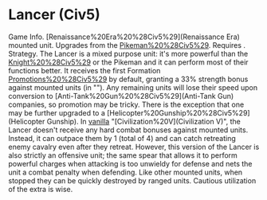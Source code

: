 # Lancer (Civ5)

Game Info.
[Renaissance%20Era%20%28Civ5%29](Renaissance Era) mounted unit. Upgrades from the [Pikeman%20%28Civ5%29](Pikeman). Requires .
Strategy.
The Lancer is a mixed purpose unit: it's more powerful than the [Knight%20%28Civ5%29](Knight) or the Pikeman and it can perform most of their functions better. It receives the first Formation [Promotions%20%28Civ5%29](promotion) by default, granting a 33% strength bonus against mounted units (in "").
Any remaining units will lose their speed upon conversion to [Anti-Tank%20Gun%20%28Civ5%29](Anti-Tank Gun) companies, so promotion may be tricky. There is the exception that one may be further upgraded to a [Helicopter%20Gunship%20%28Civ5%29](Helicopter Gunship).
In [vanilla](vanilla) "[Civilization%20V](Civilization V)", the Lancer doesn't receive any hard combat bonuses against mounted units. Instead, it can outpace them by 1 (total of 4) and can catch retreating enemy cavalry even after they retreat.
However, this version of the Lancer is also strictly an offensive unit; the same spear that allows it to perform powerful charges when attacking is too unwieldy for defense and nets the unit a combat penalty when defending. Like other mounted units, when stopped they can be quickly destroyed by ranged units. Cautious utilization of the extra is wise.